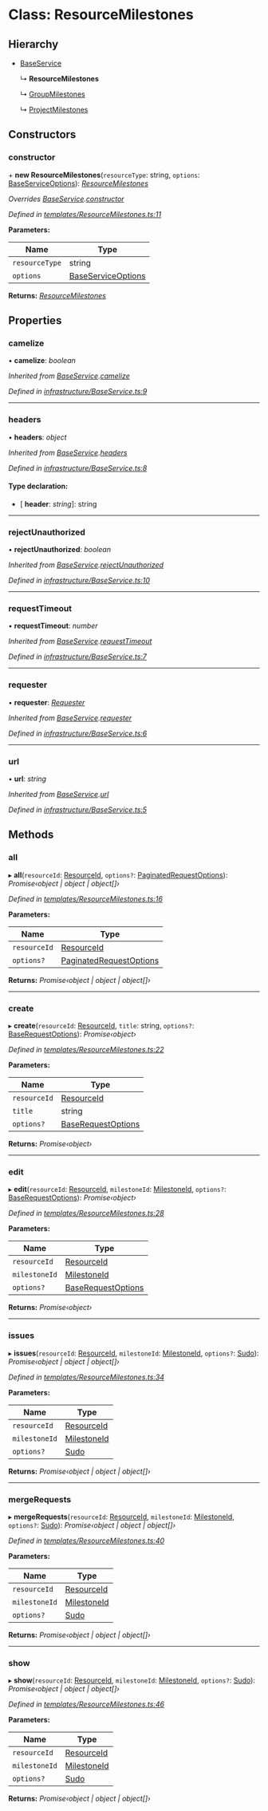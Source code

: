# Class: ResourceMilestones

## Hierarchy

* [BaseService](_infrastructure_baseservice_.baseservice.md)

  ↳ **ResourceMilestones**

  ↳ [GroupMilestones](_services_groupmilestones_.groupmilestones.md)

  ↳ [ProjectMilestones](_services_projectmilestones_.projectmilestones.md)

## Constructors

###  constructor

\+ **new ResourceMilestones**(`resourceType`: string, `options`: [BaseServiceOptions](../interfaces/_infrastructure_index_.baseserviceoptions.md)): *[ResourceMilestones](_templates_resourcemilestones_.resourcemilestones.md)*

*Overrides [BaseService](_infrastructure_baseservice_.baseservice.md).[constructor](_infrastructure_baseservice_.baseservice.md#constructor)*

*Defined in [templates/ResourceMilestones.ts:11](https://github.com/arsdehnel/node-gitlab/blob/c2ee9bb/src/templates/ResourceMilestones.ts#L11)*

**Parameters:**

Name | Type |
------ | ------ |
`resourceType` | string |
`options` | [BaseServiceOptions](../interfaces/_infrastructure_index_.baseserviceoptions.md) |

**Returns:** *[ResourceMilestones](_templates_resourcemilestones_.resourcemilestones.md)*

## Properties

###  camelize

• **camelize**: *boolean*

*Inherited from [BaseService](_infrastructure_baseservice_.baseservice.md).[camelize](_infrastructure_baseservice_.baseservice.md#camelize)*

*Defined in [infrastructure/BaseService.ts:9](https://github.com/arsdehnel/node-gitlab/blob/c2ee9bb/src/infrastructure/BaseService.ts#L9)*

___

###  headers

• **headers**: *object*

*Inherited from [BaseService](_infrastructure_baseservice_.baseservice.md).[headers](_infrastructure_baseservice_.baseservice.md#headers)*

*Defined in [infrastructure/BaseService.ts:8](https://github.com/arsdehnel/node-gitlab/blob/c2ee9bb/src/infrastructure/BaseService.ts#L8)*

#### Type declaration:

* \[ **header**: *string*\]: string

___

###  rejectUnauthorized

• **rejectUnauthorized**: *boolean*

*Inherited from [BaseService](_infrastructure_baseservice_.baseservice.md).[rejectUnauthorized](_infrastructure_baseservice_.baseservice.md#rejectunauthorized)*

*Defined in [infrastructure/BaseService.ts:10](https://github.com/arsdehnel/node-gitlab/blob/c2ee9bb/src/infrastructure/BaseService.ts#L10)*

___

###  requestTimeout

• **requestTimeout**: *number*

*Inherited from [BaseService](_infrastructure_baseservice_.baseservice.md).[requestTimeout](_infrastructure_baseservice_.baseservice.md#requesttimeout)*

*Defined in [infrastructure/BaseService.ts:7](https://github.com/arsdehnel/node-gitlab/blob/c2ee9bb/src/infrastructure/BaseService.ts#L7)*

___

###  requester

• **requester**: *[Requester](../interfaces/_infrastructure_index_.requester.md)*

*Inherited from [BaseService](_infrastructure_baseservice_.baseservice.md).[requester](_infrastructure_baseservice_.baseservice.md#requester)*

*Defined in [infrastructure/BaseService.ts:6](https://github.com/arsdehnel/node-gitlab/blob/c2ee9bb/src/infrastructure/BaseService.ts#L6)*

___

###  url

• **url**: *string*

*Inherited from [BaseService](_infrastructure_baseservice_.baseservice.md).[url](_infrastructure_baseservice_.baseservice.md#url)*

*Defined in [infrastructure/BaseService.ts:5](https://github.com/arsdehnel/node-gitlab/blob/c2ee9bb/src/infrastructure/BaseService.ts#L5)*

## Methods

###  all

▸ **all**(`resourceId`: [ResourceId](../modules/_services_index_.md#resourceid), `options?`: [PaginatedRequestOptions](../interfaces/_infrastructure_index_.paginatedrequestoptions.md)): *Promise‹object | object | object[]›*

*Defined in [templates/ResourceMilestones.ts:16](https://github.com/arsdehnel/node-gitlab/blob/c2ee9bb/src/templates/ResourceMilestones.ts#L16)*

**Parameters:**

Name | Type |
------ | ------ |
`resourceId` | [ResourceId](../modules/_services_index_.md#resourceid) |
`options?` | [PaginatedRequestOptions](../interfaces/_infrastructure_index_.paginatedrequestoptions.md) |

**Returns:** *Promise‹object | object | object[]›*

___

###  create

▸ **create**(`resourceId`: [ResourceId](../modules/_services_index_.md#resourceid), `title`: string, `options?`: [BaseRequestOptions](../interfaces/_infrastructure_index_.baserequestoptions.md)): *Promise‹object›*

*Defined in [templates/ResourceMilestones.ts:22](https://github.com/arsdehnel/node-gitlab/blob/c2ee9bb/src/templates/ResourceMilestones.ts#L22)*

**Parameters:**

Name | Type |
------ | ------ |
`resourceId` | [ResourceId](../modules/_services_index_.md#resourceid) |
`title` | string |
`options?` | [BaseRequestOptions](../interfaces/_infrastructure_index_.baserequestoptions.md) |

**Returns:** *Promise‹object›*

___

###  edit

▸ **edit**(`resourceId`: [ResourceId](../modules/_services_index_.md#resourceid), `milestoneId`: [MilestoneId](../modules/_services_index_.md#milestoneid), `options?`: [BaseRequestOptions](../interfaces/_infrastructure_index_.baserequestoptions.md)): *Promise‹object›*

*Defined in [templates/ResourceMilestones.ts:28](https://github.com/arsdehnel/node-gitlab/blob/c2ee9bb/src/templates/ResourceMilestones.ts#L28)*

**Parameters:**

Name | Type |
------ | ------ |
`resourceId` | [ResourceId](../modules/_services_index_.md#resourceid) |
`milestoneId` | [MilestoneId](../modules/_services_index_.md#milestoneid) |
`options?` | [BaseRequestOptions](../interfaces/_infrastructure_index_.baserequestoptions.md) |

**Returns:** *Promise‹object›*

___

###  issues

▸ **issues**(`resourceId`: [ResourceId](../modules/_services_index_.md#resourceid), `milestoneId`: [MilestoneId](../modules/_services_index_.md#milestoneid), `options?`: [Sudo](../interfaces/_infrastructure_index_.sudo.md)): *Promise‹object | object | object[]›*

*Defined in [templates/ResourceMilestones.ts:34](https://github.com/arsdehnel/node-gitlab/blob/c2ee9bb/src/templates/ResourceMilestones.ts#L34)*

**Parameters:**

Name | Type |
------ | ------ |
`resourceId` | [ResourceId](../modules/_services_index_.md#resourceid) |
`milestoneId` | [MilestoneId](../modules/_services_index_.md#milestoneid) |
`options?` | [Sudo](../interfaces/_infrastructure_index_.sudo.md) |

**Returns:** *Promise‹object | object | object[]›*

___

###  mergeRequests

▸ **mergeRequests**(`resourceId`: [ResourceId](../modules/_services_index_.md#resourceid), `milestoneId`: [MilestoneId](../modules/_services_index_.md#milestoneid), `options?`: [Sudo](../interfaces/_infrastructure_index_.sudo.md)): *Promise‹object | object | object[]›*

*Defined in [templates/ResourceMilestones.ts:40](https://github.com/arsdehnel/node-gitlab/blob/c2ee9bb/src/templates/ResourceMilestones.ts#L40)*

**Parameters:**

Name | Type |
------ | ------ |
`resourceId` | [ResourceId](../modules/_services_index_.md#resourceid) |
`milestoneId` | [MilestoneId](../modules/_services_index_.md#milestoneid) |
`options?` | [Sudo](../interfaces/_infrastructure_index_.sudo.md) |

**Returns:** *Promise‹object | object | object[]›*

___

###  show

▸ **show**(`resourceId`: [ResourceId](../modules/_services_index_.md#resourceid), `milestoneId`: [MilestoneId](../modules/_services_index_.md#milestoneid), `options?`: [Sudo](../interfaces/_infrastructure_index_.sudo.md)): *Promise‹object | object | object[]›*

*Defined in [templates/ResourceMilestones.ts:46](https://github.com/arsdehnel/node-gitlab/blob/c2ee9bb/src/templates/ResourceMilestones.ts#L46)*

**Parameters:**

Name | Type |
------ | ------ |
`resourceId` | [ResourceId](../modules/_services_index_.md#resourceid) |
`milestoneId` | [MilestoneId](../modules/_services_index_.md#milestoneid) |
`options?` | [Sudo](../interfaces/_infrastructure_index_.sudo.md) |

**Returns:** *Promise‹object | object | object[]›*
